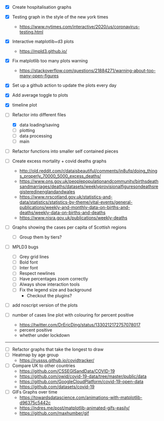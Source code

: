 - [x] Create hospitalisation graphs
- [x] Testing graph in the style of the new york times
    - https://www.nytimes.com/interactive/2020/us/coronavirus-testing.html
- [x] Interactive matplotlib+d3 plots
    - https://mpld3.github.io/
- [x] Fix matplotlib too many plots warning
    - https://stackoverflow.com/questions/21884271/warning-about-too-many-open-figures
- [x] Set up a github action to update the plots every day
- [x] Add average toggle to plots
- [x] timeline plot

- [ ] Refactor into different files
    - [x] data loading/saving
    - [ ] plotting
    - [ ] data processing
    - [ ] main
- [ ] Refactor functions into smaller self contained pieces
- [ ] Create excess mortality + covid deaths graphs
    - http://old.reddit.com/r/dataisbeautiful/comments/jn8ufq/doing_things_properly_70000_5000_excess_deaths/
    - https://www.ons.gov.uk/peoplepopulationandcommunity/birthsdeathsandmarriages/deaths/datasets/weeklyprovisionalfiguresondeathsregisteredinenglandandwales
    - https://www.nrscotland.gov.uk/statistics-and-data/statistics/statistics-by-theme/vital-events/general-publications/weekly-and-monthly-data-on-births-and-deaths/weekly-data-on-births-and-deaths
    - https://www.nisra.gov.uk/publications/weekly-deaths
- [ ] Graphs showing the cases per capita of Scottish regions
    - [ ] Group them by tiers?
- [ ] MPLD3 bugs
    - [ ] Grey grid lines
    - [ ] Bold font
    - [ ] Inter font
    - [ ] Respect newlines
    - [ ] Have percentages zoom correctly
    - [ ] Always show interaction tools
    - [ ] Fix the legend size and background
        - Checkout the plugins?
- [ ] add noscript version of the plots
- [ ] number of cases line plot with colouring for percent positive
    - https://twitter.com/DrEricDing/status/1330212172757078017
    - percent positive
    - whether under lockdown

----------------------------------------------------------------------------------------

- [ ] Refactor graphs that take the longest to draw
- [ ] Heatmap by age group
    - https://russss.github.io/covidtracker/
- [ ] Compare UK to other countries
    - https://github.com/CSSEGISandData/COVID-19
    - https://github.com/owid/covid-19-data/tree/master/public/data
    - https://github.com/GoogleCloudPlatform/covid-19-open-data
    - https://github.com/datasets/covid-19
- [ ] GIFs Graphs over time
    - https://towardsdatascience.com/animations-with-matplotlib-d96375c5442c
    - https://ndres.me/post/matplotlib-animated-gifs-easily/
    - https://github.com/maxhumber/gif